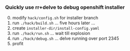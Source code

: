 ### Quickly use rr+delve to debug openshift installer

0. modify `hack/config.sh` for installer branch
1. run `./hack/build.sh` ... five hours later ...
2. create `installer-dir/install-config.yaml`
3. run `./hack/run.sh` ... wait till explosion
4. run `./hack/debug.sh` ... delve running over port 2345
5. profit
